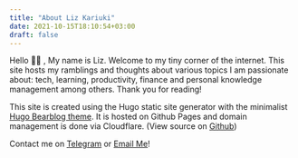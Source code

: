 ```yaml
---
title: "About Liz Kariuki"
date: 2021-10-15T18:10:54+03:00
draft: false
---
```


Hello 👋🏿 ,
My name is Liz. Welcome to my tiny corner of the internet. This site hosts my ramblings and thoughts about various topics I am passionate about: tech, learning, productivity, finance and personal knowledge management among others. Thank you for reading!


This site is created using the Hugo static site generator with the minimalist [Hugo Bearblog theme](https://github.com/janraasch/hugo-bearblog). It is hosted on Github Pages and domain management is done via Cloudflare. (View source on [Github](https://github.com/lizwkariuki58/blog-source))


Contact me on [Telegram](https://t.me/lizard_s) or [Email Me](mailto:liz@lizkariuki.com)!

